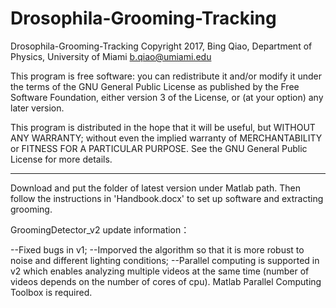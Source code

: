 # Drosophila-Grooming-Tracking

Drosophila-Grooming-Tracking
Copyright 2017, Bing Qiao, Department of Physics, University of Miami
b.qiao@umiami.edu

This program is free software: you can redistribute it and/or modify
it under the terms of the GNU General Public License as published by
the Free Software Foundation, either version 3 of the License, or
(at your option) any later version.

This program is distributed in the hope that it will be useful,
but WITHOUT ANY WARRANTY; without even the implied warranty of
MERCHANTABILITY or FITNESS FOR A PARTICULAR PURPOSE.  See the
GNU General Public License for more details.

____________________________________________________________________________________________________

Download and put the folder of latest version under Matlab path. Then follow the instructions in 'Handbook.docx' to set
up software and extracting grooming.

GroomingDetector_v2 update information：

--Fixed bugs in v1;
--Imporved the algorithm so that it is more robust to noise and different lighting conditions;
--Parallel computing is supported in v2 which enables analyzing multiple videos at the same time (number of videos depends on the number of   cores of cpu). Matlab Parallel Computing Toolbox is required.

